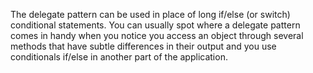 The delegate pattern can be used in place of long if/else (or switch) conditional statements. You can usually spot where a delegate pattern comes in handy when you notice you access an object through several methods that have subtle differences in their output and you use conditionals if/else in another part of the application.
